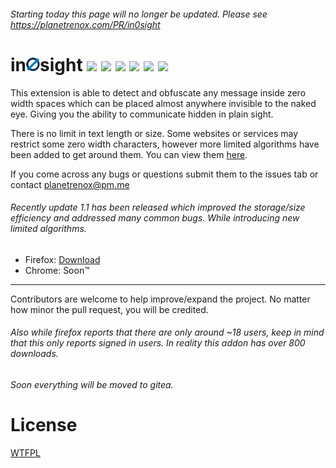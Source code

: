 ###### Starting today this page will no longer be updated. Please see https://planetrenox.com/PR/in0sight

# in<a href="https://addons.mozilla.org/en-US/firefox/addon/in0sight/"><img src="/icons/icon-48.png?raw=true" alt="alt text" width="22px"></a>sight <img src="https://img.shields.io/badge/Maintained%20%3F-Yes-green.svg"> <img src="https://badges.frapsoft.com/os/v2/open-source.png?v=103"> <img src="https://img.shields.io/badge/version-1.1-lightgrey.svg"> [![](https://img.shields.io/amo/users/in0sight.svg)](https://addons.mozilla.org/en-US/firefox/addon/in0sight/) [![](https://img.shields.io/github/license/planetrenox/in0sight.svg)](https://github.com/PlanetRenox/in0sight/blob/master/LICENSE) <a href="https://addons.mozilla.org/en-US/firefox/addon/in0sight/statistics/?last=365"><img src="https://img.shields.io/badge/downloads-~800-red.svg"></a>

This extension is able to detect and obfuscate any message inside zero width spaces which can be placed almost anywhere invisible to the naked eye. Giving you the ability to communicate hidden in plain sight. 

There is no limit in text length or size. Some websites or services may restrict some zero width characters, however more limited algorithms have been added to get around them. You can view them [here](https://github.com/PlanetRenox/in0sight/blob/master/CompatibilityList.md).

If you come across any bugs or questions submit them to the issues tab or contact planetrenox@pm.me

###### Recently update 1.1 has been released which improved the storage/size efficiency and addressed many common bugs. While introducing new limited algorithms.

* Firefox: [Download](https://addons.mozilla.org/en-US/firefox/addon/in0sight/)
* Chrome: Soon™

--------------------------------------------------------------

Contributors are welcome to help improve/expand the project. No matter how minor the pull request, you will be credited. 

###### Also while firefox reports that there are only around ~18 users, keep in mind that this only reports signed in users. In reality this addon has over 800 downloads. 

###### Soon everything will be moved to gitea. 

# License
[WTFPL](https://github.com/PlanetRenox/in0sight/blob/master/LICENSE)
